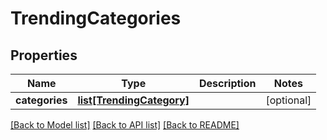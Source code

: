 # TrendingCategories

## Properties
Name | Type | Description | Notes
------------ | ------------- | ------------- | -------------
**categories** | [**list[TrendingCategory]**](TrendingCategory.md) |  | [optional] 

[[Back to Model list]](../README.md#documentation-for-models) [[Back to API list]](../README.md#documentation-for-api-endpoints) [[Back to README]](../README.md)



